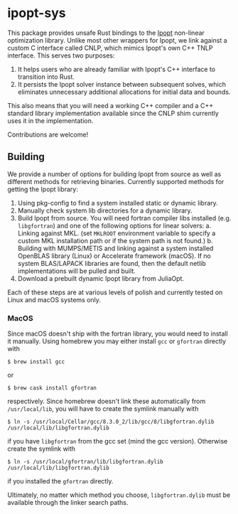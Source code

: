 # ipopt-sys

This package provides unsafe Rust bindings to the [Ipopt](https://projects.coin-or.org/Ipopt)
non-linear optimization library.
Unlike most other wrappers for Ipopt, we link against a custom C interface called CNLP, which
mimics Ipopt's own C++ TNLP interface. This serves two purposes:

  1. It helps users who are already familiar with Ipopt's C++ interface to transition into Rust.
  2. It persists the Ipopt solver instance between subsequent solves, which eliminates unnecessary
     additional allocations for initial data and bounds.

This also means that you will need a working C++ compiler and a C++ standard library implementation
available since the CNLP shim currently uses it in the implementation.

Contributions are welcome!

## Building

We provide a number of options for building Ipopt from source as well as different methods for
retrieving binaries.
Currently supported methods for getting the Ipopt library:

  1. Using pkg-config to find a system installed static or dynamic library.
  2. Manually check system lib directories for a dynamic library.
  3. Build Ipopt from source. You will need fortran compiler libs installed (e.g. `libgfortran`) and
     one of the following options for linear solvers:
    a. Linking against MKL. (set `MKLROOT` environment variable to specify a custom MKL installation
       path or if the system path is not found.)
    b. Building with MUMPS/METIS and linking against a system installed OpenBLAS library (Linux) or
       Accelerate framework (macOS). If no system BLAS/LAPACK libraries are found, then the default
       netlib implementations will be pulled and built.
  4. Download a prebuilt dynamic Ipopt library from JuliaOpt.

Each of these steps are at various levels of polish and currently tested on Linux and macOS systems
only.


### MacOS

Since macOS doesn't ship with the fortran library, you would need to install it manually.
Using homebrew you may either install `gcc` or `gfortran` directly with

```
$ brew install gcc
```

or

```
$ brew cask install gfortran
```

respectively. Since homebrew doesn't link these automatically from `/usr/local/lib`, you will have
to create the symlink manually with

```
$ ln -s /usr/local/Cellar/gcc/8.3.0_2/lib/gcc/8/libgfortran.dylib /usr/local/lib/libgfortran.dylib
```

if you have `libgfortran` from the gcc set (mind the gcc version). Otherwise create the symlink with

```
$ ln -s /usr/local/gfortran/lib/libgfortran.dylib /usr/local/lib/libgfortran.dylib
```

if you installed the `gfortran` directly.

Ultimately, no matter which method you choose, `libgfortran.dylib` must be available through the linker search paths.
